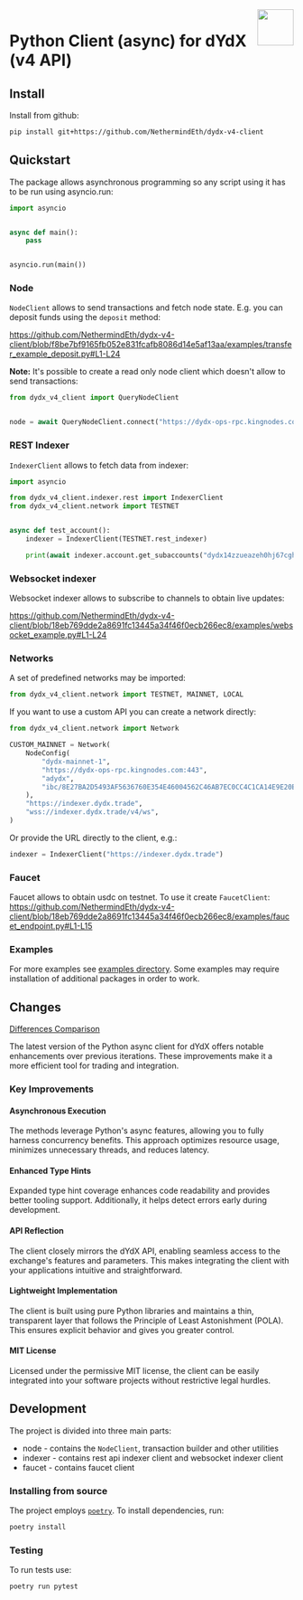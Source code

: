 <img src="https://dydx.exchange/icon.svg" height="64px" align="right" />

# Python Client (async) for dYdX (v4 API)


## Install
Install from github:

```bash
pip install git+https://github.com/NethermindEth/dydx-v4-client
```

## Quickstart
The package allows asynchronous programming so any script using it has to be run using asyncio.run:

```python
import asyncio


async def main():
    pass


asyncio.run(main())
```

### Node

`NodeClient` allows to send transactions and fetch node state. E.g. you can deposit funds using the `deposit` method:

https://github.com/NethermindEth/dydx-v4-client/blob/f8be7bf9165fb052e831fcafb8086d14e5af13aa/examples/transfer_example_deposit.py#L1-L24

**Note:** It's possible to create a read only node client which doesn't allow to send transactions:
```python
from dydx_v4_client import QueryNodeClient


node = await QueryNodeClient.connect("https://dydx-ops-rpc.kingnodes.com:443")
```

### REST Indexer
`IndexerClient` allows to fetch data from indexer:

```python
import asyncio

from dydx_v4_client.indexer.rest import IndexerClient
from dydx_v4_client.network import TESTNET


async def test_account():
    indexer = IndexerClient(TESTNET.rest_indexer)

    print(await indexer.account.get_subaccounts("dydx14zzueazeh0hj67cghhf9jypslcf9sh2n5k6art"))
```

### Websocket indexer
Websocket indexer allows to subscribe to channels to obtain live updates:

https://github.com/NethermindEth/dydx-v4-client/blob/18eb769dde2a8691fc13445a34f46f0ecb266ec8/examples/websocket_example.py#L1-L24

### Networks
A set of predefined networks may be imported:

```python
from dydx_v4_client.network import TESTNET, MAINNET, LOCAL
```

If you want to use a custom API you can create a network directly:
```python
from dydx_v4_client.network import Network

CUSTOM_MAINNET = Network(
    NodeConfig(
        "dydx-mainnet-1",
        "https://dydx-ops-rpc.kingnodes.com:443",
        "adydx",
        "ibc/8E27BA2D5493AF5636760E354E46004562C46AB7EC0CC4C1CA14E9E20E2545B5",
    ),
    "https://indexer.dydx.trade",
    "wss://indexer.dydx.trade/v4/ws",
)
```
Or provide the URL directly to the client, e.g.:
```python
indexer = IndexerClient("https://indexer.dydx.trade")
```
### Faucet
Faucet allows to obtain usdc on testnet. To use it create `FaucetClient`:
https://github.com/NethermindEth/dydx-v4-client/blob/18eb769dde2a8691fc13445a34f46f0ecb266ec8/examples/faucet_endpoint.py#L1-L15

### Examples
For more examples see [examples directory](/examples). Some examples may require installation of additional packages in order to work.

## Changes
[Differences Comparison](./DIFF.md)

The latest version of the Python async client for dYdX offers notable enhancements over previous iterations. These improvements make it a more efficient tool for trading and integration.

### Key Improvements

#### Asynchronous Execution

The methods leverage Python's async features, allowing you to fully harness concurrency benefits. This approach optimizes resource usage, minimizes unnecessary threads, and reduces latency.

#### Enhanced Type Hints

Expanded type hint coverage enhances code readability and provides better tooling support. Additionally, it helps detect errors early during development.

#### API Reflection

The client closely mirrors the dYdX API, enabling seamless access to the exchange's features and parameters. This makes integrating the client with your applications intuitive and straightforward.

#### Lightweight Implementation
The client is built using pure Python libraries and maintains a thin, transparent layer that follows the Principle of Least Astonishment (POLA). This ensures explicit behavior and gives you greater control.

#### MIT License
Licensed under the permissive MIT license, the client can be easily integrated into your software projects without restrictive legal hurdles.

## Development
The project is divided into three main parts:
* node - contains the `NodeClient`, transaction builder and other utilities
* indexer - contains rest api indexer client and websocket indexer client
* faucet - contains faucet client

### Installing from source
The project employs [`poetry`](https://python-poetry.org/). To install dependencies, run:

```bash
poetry install
```

### Testing
To run tests use:

```bash
poetry run pytest
```
